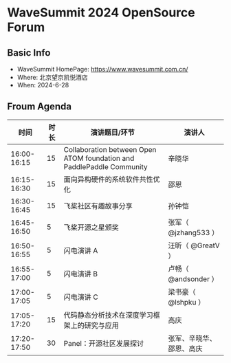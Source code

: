 # WaveSummit 2024 OpenSource Forum

## Basic Info
- WaveSummit HomePage: https://www.wavesummit.com.cn/
- Where: 北京望京凯悦酒店
- When: 2024-6-28

## Froum Agenda
| 时间        | 时长 | 演讲题目/环节                                                | 演讲人                   |
| ----------- | ---- | ------------------------------------------------------------ | ------------------------ |
| 16:00-16:15 | 15   | Collaboration between Open ATOM foundation and PaddlePaddle Community | 辛晓华                   |
| 16:15-16:30 | 15   | 面向异构硬件的系统软件共性优化                               | 邵恩                     |
| 16:30-16:45 | 15   | 飞桨社区有趣故事分享                                         | 孙钟恺                   |
| 16:45-16:50 | 5    | 飞桨开源之星颁奖                                             | 张军（ @jzhang533 ）     |
| 16:50-16:55 | 5    | 闪电演讲 A                                                   | 汪昕（ @GreatV ）        |
| 16:55-17:00 | 5    | 闪电演讲 B                                                   | 卢畅（ @andsonder ）     |
| 17:00-17:05 | 5    | 闪电演讲 C                                                   | 梁书豪（ @lshpku ）      |
| 17:05-17:20 | 15   | 代码静态分析技术在深度学习框架上的研究与应用                 | 高庆                     |
| 17:20-17:50 | 30   | Panel：开源社区发展探讨                                      | 张军、辛晓华、邵恩、高庆 |